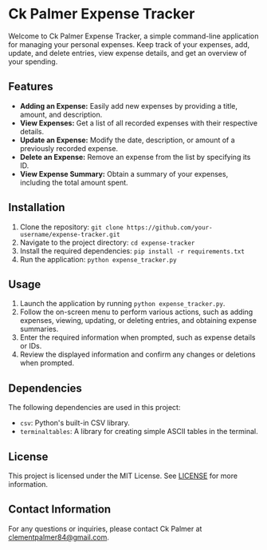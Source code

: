 # Ck Palmer Expense Tracker

Welcome to Ck Palmer Expense Tracker, a simple command-line application for managing your personal expenses. Keep track of your expenses, add, update, and delete entries, view expense details, and get an overview of your spending.

## Features

- **Adding an Expense:** Easily add new expenses by providing a title, amount, and description.
- **View Expenses:** Get a list of all recorded expenses with their respective details.
- **Update an Expense:** Modify the date, description, or amount of a previously recorded expense.
- **Delete an Expense:** Remove an expense from the list by specifying its ID.
- **View Expense Summary:** Obtain a summary of your expenses, including the total amount spent.

## Installation

1. Clone the repository: `git clone https://github.com/your-username/expense-tracker.git`
2. Navigate to the project directory: `cd expense-tracker`
3. Install the required dependencies: `pip install -r requirements.txt`
4. Run the application: `python expense_tracker.py`

## Usage

1. Launch the application by running `python expense_tracker.py`.
2. Follow the on-screen menu to perform various actions, such as adding expenses, viewing, updating, or deleting entries, and obtaining expense summaries.
3. Enter the required information when prompted, such as expense details or IDs.
4. Review the displayed information and confirm any changes or deletions when prompted.

## Dependencies

The following dependencies are used in this project:

- `csv`: Python's built-in CSV library.
- `terminaltables`: A library for creating simple ASCII tables in the terminal.

## License

This project is licensed under the MIT License. See [LICENSE](LICENSE) for more information.

## Contact Information

For any questions or inquiries, please contact Ck Palmer at clementpalmer84@gmail.com.

